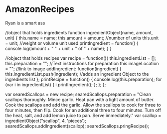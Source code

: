 # AmazonRecipes
Ryan is a smart ass

//object that holds ingredients
function ingredientObject(name, amount, unit) {
    this.name = name;
    this.amount = amount;   //number of units
    this.unit = unit;       //weight or volume unit used
    printIngredient = function() {
        console.log(amount + " " + unit + " of " + name);
    }
}

//object that holds recipes
var recipe = function(){
    this.ingredientList = [];
    this.preparation = "";      //Text instructions for preparation
    this.imageLocation = "";    //link to image
    addIngredient: function(ingredient) {
        this.ingredientList.push(ingredient); //adds an ingredient Object to the ingredients list
    };
    printRecipe = function() {
        console.log(this.preparation);
        for (var i in ingredientList) {
            i.printIngredient();
        };
    };
};


var searedScallops = new recipe;
searedScallops.preparation = "Clean scallops thoroughly. Mince garlic. Heat pan with a light amount of butter. Cook the scallops and add the garlic. Allow the scallops to cook for three to four minutes, then flip. Cook for an additional three to four minutes. Turn off the heat, salt, and add lemon juice to pan. Serve immediately."
var scallop = ingredientObject("scallop", 4, 'pieces');
searedScallops.addIngredient(scallop);
searedScallops.pringRecipe();